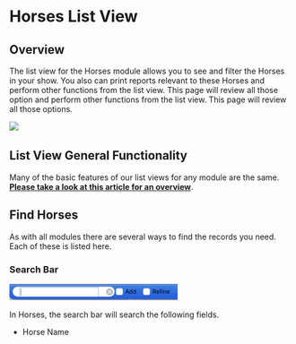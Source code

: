 # Horses List View

## Overview

The list view for the Horses module allows you to see and filter the Horses in your show.   You also can print reports relevant to these Horses and perform other functions from the list view.  This page will review all those option and perform other functions from the list view.  This page will review all those options.

![](http://docs.showgroundsonline.com/wp-content/uploads/2022/02/img\_62068072d7725.png)

## List View General Functionality

Many of the basic features of our list views for any module are the same.  [**Please take a look at this article for an overview**](http://docs.showgroundsonline.com/documentation/list-views-overview/).

## Find Horses

As with all modules there are several ways to find the records you need. Each of these is listed here.

### Search Bar

![](../../.gitbook/assets/show2.png)

In Horses, the search bar will search the following fields.

* Horse Name
